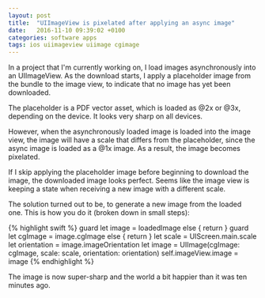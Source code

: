 ```yaml
---
layout: post
title:  "UIImageView is pixelated after applying an async image"
date:   2016-11-10 09:39:02 +0100
categories: software apps
tags: ios uiimageview uiimage cgimage
---
```



In a project that I'm currently working on, I load images asynchronously into an
UIImageView. As the download starts, I apply a placeholder image from the bundle
to the image view, to indicate that no image has yet been downloaded.

The placeholder is a PDF vector asset, which is loaded as @2x or @3x, depending
on the device. It looks very sharp on all devices.

However, when the asynchronously loaded image is loaded into the image view, the
image will have a scale that differs from the placeholder, since the async image
is loaded as a @1x image. As a result, the image becomes pixelated.

If I skip applying the placeholder image before beginning to download the image,
the downloaded image looks perfect. Seems like the image view is keeping a state
when receiving a new image with a different scale. 

The solution turned out to be, to generate a new image from the loaded one. This
is how you do it (broken down in small steps):

{% highlight swift %}
guard let image = loadedImage else { return }
guard let cgImage = image.cgImage else { return }
let scale = UIScreen.main.scale
let orientation = image.imageOrientation
let image = UIImage(cgImage: cgImage, scale: scale, orientation: orientation)
self.imageView.image = image
{% endhighlight %}

The image is now super-sharp and the world a bit happier than it was ten minutes ago.